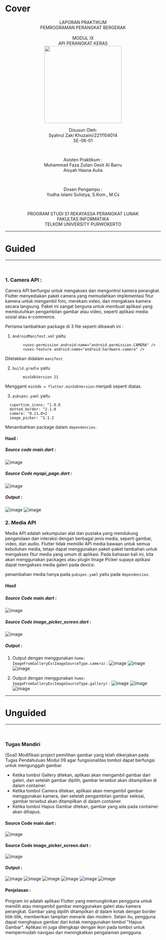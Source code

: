 # Cover 
<div align="center">
LAPORAN PRAKTIKUM <br>
PEMROGRAMAN PERANGKAT BERGERAK <br>
<br>
MODUL IX <br>
API PERANGKAT KERAS <br>

<img src="https://lac.telkomuniversity.ac.id/wp-content/uploads/2021/01/cropped-1200px-Telkom_University_Logo.svg-270x270.png" width="250px">

<br>

Disusun Oleh: <br>
Syahrul Zaki Khuzaini/2211104014 <br>
SE-06-01 <br>

<br>

Asisten Praktikum : <br>
Muhammad Faza Zulian Gesit Al Barru <br>
Aisyah Hasna Aulia <br>

<br>

Dosen Pengampu : <br>
Yudha Islami Sulistya, S.Kom., M.Cs <br>

<br>

PROGRAM STUDI S1 REKAYASSA PERANGKAT LUNAK <br>
FAKULTAS INFORMATIKA <br> 
TELKOM UNIVERSITY PURWOKERTO <br>

</div>

---
# Guided
---
<br>

### 1. Camera API :
Camera API berfungsi untuk mengakses dan mengontrol kamera perangkat. Flutter menyediakan paket camera yang memudahkan implementasi fitur kamera untuk mengambil foto,  merekam video, dan mengakses kamera secara langsung. Paket ini sangat berguna untuk membuat aplikasi yang membutuhkan pengambilan gambar atau video, seperti aplikasi media sosial atau e-commerce.  <br>

Pertama tambahkan package di 3 file seperti dibawah ini : <br>
1. `AndroidManifest.xml` yaitu <br>
```
        <uses-permission android:name="android.permission.CAMERA" /> 
        <uses-feature android:name="android.hardware.camera" />
```
Diletakkan didalam `manifest` <br>

2. `build.gradle` yaitu <br>
```
        minSdkVersion 21
```
Mengganti `minSdk = flutter.minSdkVersion` menjadi seperti diatas. <br>

3. `pubspec.yaml` yaitu <br>
```
  cupertino_icons: ^1.0.8
  dotted_border: ^2.1.0
  camera: ^0.11.0+2
  image_picker: ^1.1.2
```
Menambahkan package dalam `dependencies`. <br>

#### Hasil :

##### Source code main.dart : <br>
![image](/09_API_Perangkat_Keras/img/mainmyapi.png)
<br>

##### Source Code myapi_page.dart : <br>
![image](/09_API_Perangkat_Keras/img/myapipage.png)
<br>

##### Output : <br>

![image](/09_API_Perangkat_Keras/img/outputapipage.png)
![image](/09_API_Perangkat_Keras/img/outputapipage2.png)



### 2. Media API
Media API adalah sekumpulan alat dan pustaka yang mendukung pengelolaan dan interaksi dengan berbagai jenis media, seperti gambar, video, dan audio. Flutter tidak memiliki API media bawaan untuk semua kebutuhan media, tetapi dapat menggunakan paket-paket tambahan untuk mengakses fitur media yang 
umum di aplikasi. Pada bahasan kali ini, kita akan menggunakan packages atau plugin Image 
Picker supaya aplikasi dapat mengakses media galeri pada device. <br>

penambahan media hanya pada `pubspec.yaml` yaitu pada `dependencies`. <br>

##### Hasil

##### Source Code main.dart : <br> 
![image](/09_API_Perangkat_Keras/img/mainimagepickcamera.png)
<br>

##### Source Code image_picker_screen.dart : <br>
![image](/09_API_Perangkat_Keras/img/imagepicker.png)
<br>

##### Output : <br>

1. Output dengan menggunakan `home: ImageFromGalleryEx(ImageSourceType.camera)` : 
![image](/09_API_Perangkat_Keras/img/outputcamera.jpg)
![image](/09_API_Perangkat_Keras/img/outputcamera2.jpg)
![image](/09_API_Perangkat_Keras/img/outputcamera3.jpg)

2. Output dengan menggunakan `home: ImageFromGalleryEx(ImageSourceType.gallery)` :
![image](/09_API_Perangkat_Keras/img/outputgallery.jpg)
![image](/09_API_Perangkat_Keras/img/outputgallery2.jpg)
![image](/09_API_Perangkat_Keras/img/outputgallery3.jpg)


---
# Unguided
---
<br>

### Tugas Mandiri

(Soal) Modifikasi project pemilihan gambar yang telah dikerjakan pada Tugas Pendahuluan Modul 09 agar fungsionalitas tombol dapat berfungsi untuk mengunggah gambar. <br>
- Ketika tombol Gallery ditekan, aplikasi akan mengambil gambar dari galeri, dan setelah gambar dipilih, gambar tersebut akan ditampilkan di dalam container.
- Ketika tombol Camera ditekan, aplikasi akan mengambil gambar menggunakan kamera, dan setelah pengambilan gambar selesai, gambar tersebut akan ditampilkan di dalam container.
- Ketika tombol Hapus Gambar ditekan, gambar yang ada pada container akan dihapus.

#### Source Code main.dart :
![image](/09_API_Perangkat_Keras/img/mainunguided.png)
<br>

#### Source Code image_picker_screen.dart :
![image](/09_API_Perangkat_Keras/img/imagepickerunguided.png)
<br>


#### Output :
![image](/09_API_Perangkat_Keras/img/outputunguided.jpg)
![image](/09_API_Perangkat_Keras/img/outputunguided2.jpg)
![image](/09_API_Perangkat_Keras/img/outputunguided3.jpg)
![image](/09_API_Perangkat_Keras/img/outputunguided.jpg)
![image](/09_API_Perangkat_Keras/img/outputunguided4.jpg)
![image](/09_API_Perangkat_Keras/img/outputunguided5.jpg)



#### Penjelasan :
Program ini adalah aplikasi Flutter yang memungkinkan pengguna untuk memilih atau mengambil gambar menggunakan galeri atau kamera perangkat. Gambar yang dipilih ditampilkan di dalam kotak dengan border titik-titik, memberikan tampilan menarik dan modern. Selain itu, pengguna dapat menghapus gambar dari kotak menggunakan tombol "Hapus Gambar". Aplikasi ini juga dilengkapi dengan ikon pada tombol untuk mempermudah navigasi dan meningkatkan pengalaman pengguna.